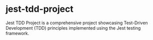 # jest-tdd-project
Jest TDD Project is a comprehensive project showcasing Test-Driven Development (TDD) principles implemented using the Jest testing framework.
